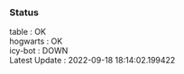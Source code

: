 ### Status


table : OK  
hogwarts : OK  
icy-bot : DOWN  
Latest Update : 2022-09-18 18:14:02.199422
